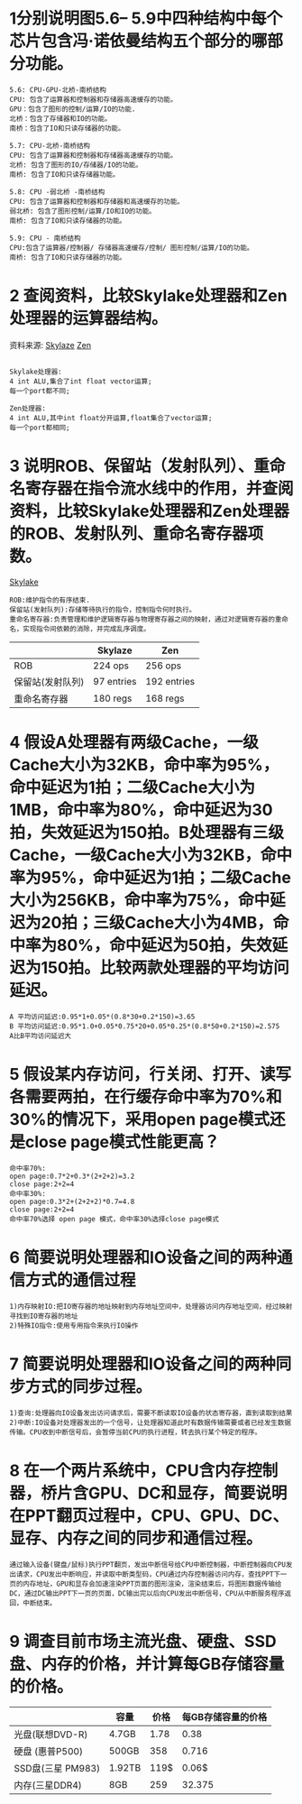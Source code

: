 # 1分别说明图5.6– 5.9中四种结构中每个芯片包含冯·诺依曼结构五个部分的哪部分功能。
```
5.6: CPU-GPU-北桥-南桥结构
CPU: 包含了运算器和控制器和存储器高速缓存的功能。
GPU：包含了图形的控制/运算/IO的功能.
北桥：包含了存储器和IO的功能。
南桥：包含了IO和只读存储器的功能。

5.7: CPU-北桥-南桥结构
CPU: 包含了运算器和控制器和存储器高速缓存的功能。
北桥: 包含了图形的IO/存储器/IO的功能。
南桥: 包含了IO和只读存储器功能。

5.8: CPU -弱北桥 -南桥结构
CPU: 包含了运算器和控制器和存储器和高速缓存的功能。
弱北桥: 包含了图形控制/运算/IO和IO的功能。
南桥: 包含了IO和只读存储器的功能。

5.9: CPU - 南桥结构
CPU:包含了运算器/控制器/ 存储器高速缓存/控制/ 图形控制/运算/IO的功能。
南桥: 包含了IO和只读存储器的功能。
```
# 2 查阅资料，比较Skylake处理器和Zen处理器的运算器结构。

资料来源:
[Skylaze](https://en.wikichip.org/wiki/intel/microarchitectures/skylake_(client))
[Zen](https://en.wikichip.org/wiki/amd/microarchitectures/zen)

```

Skylake处理器:
4 int ALU,集合了int float vector运算;
每一个port都不同;

Zen处理器:
4 int ALU,其中int float分开运算,float集合了vector运算;
每一个port都相同;
```
# 3 说明ROB、保留站（发射队列）、重命名寄存器在指令流水线中的作用，并查阅资料，比较Skylake处理器和Zen处理器的ROB、发射队列、重命名寄存器项数。

[Skylake](https://www.csl.cornell.edu/courses/ece4750/handouts/fa22/ece4750-section-skylake.pdf)

```
ROB:维护指令的有序结束.
保留站(发射队列):存储等待执行的指令，控制指令何时执行。
重命名寄存器:负责管理和维护逻辑寄存器与物理寄存器之间的映射，通过对逻辑寄存器的重命名，实现指令间依赖的消除，并完成乱序调度。

```

|    | Skylaze   | Zen  |
| -------- | -------- | ----- |
| ROB| 224 ops  | 256 ops |
| 保留站(发射队列) | 97 entries | 192 entries   |
|重命名寄存器|   180 regs    |   168 regs    |

# 4  假设A处理器有两级Cache，一级Cache大小为32KB，命中率为95%，命中延迟为1拍；二级Cache大小为1MB，命中率为80%，命中延迟为30拍，失效延迟为150拍。B处理器有三级Cache，一级Cache大小为32KB，命中率为95%，命中延迟为1拍；二级Cache大小为256KB，命中率为75%，命中延迟为20拍；三级Cache大小为4MB，命中率为80%，命中延迟为50拍，失效延迟为150拍。比较两款处理器的平均访问延迟。
```
A 平均访问延迟:0.95*1+0.05*(0.8*30+0.2*150)=3.65
B 平均访问延迟:0.95*1.0+0.05*0.75*20+0.05*0.25*(0.8*50+0.2*150)=2.575
A比B平均访问延迟大
```
# 5 假设某内存访问，行关闭、打开、读写各需要两拍，在行缓存命中率为70%和30%的情况下，采用open page模式还是close page模式性能更高？
```
命中率70%:
open page:0.7*2+0.3*(2+2+2)=3.2
close page:2+2=4
命中率30%:
open page:0.3*2+(2+2+2)*0.7=4.8
close page:2+2=4
命中率70%选择 open page 模式，命中率30%选择close page模式
```
# 6 简要说明处理器和IO设备之间的两种通信方式的通信过程
```
1)内存映射IO:把IO寄存器的地址映射到内存地址空间中，处理器访问内存地址空间，经过映射寻找到IO寄存器的地址
2)特殊IO指令:使用专用指令来执行IO操作
```
# 7 简要说明处理器和IO设备之间的两种同步方式的同步过程。
```
1)查询:处理器向IO设备发出访问请求后，需要不断读取IO设备的状态寄存器，直到读取到结果
2)中断:IO设备对处理器发出的一个信号，让处理器知道此时有数据传输需要或者已经发生数据传输。CPU收到中断信号后，会暂停当前CPU的执行进程，转去执行某个特定的程序。
```
# 8 在一个两片系统中，CPU含内存控制器，桥片含GPU、DC和显存，简要说明在PPT翻页过程中，CPU、GPU、DC、显存、内存之间的同步和通信过程。
```
通过输入设备(键盘/鼠标)执行PPT翻页，发出中断信号给CPU中断控制器，中断控制器向CPU发出请求，CPU发出中断响应，并读取中断类型码，CPU通过内存控制器访问内存，查找PPT下一页的内存地址，GPU和显存会加速渲染PPT页面的图形渲染，渲染结束后，将图形数据传输给DC，通过DC输出PPT下一页的页面，DC输出完以后向CPU发出中断信号，CPU从中断服务程序返回，中断结束。
```
# 9 调查目前市场主流光盘、硬盘、SSD盘、内存的价格，并计算每GB存储容量的价格。


|     | 容量   | 价格 | 每GB存储容量的价格|
| -------- | -------- | ----- |--------|
| 光盘(联想DVD-R) |  4.7GB   | 1.78| 0.38|
| 硬盘 (惠普P500)| 500GB| 358   |0.716
|SSD盘(三星 PM983)|1.92TB|119$ |0.06$ |
|内存(三星DDR4)|8GB|259|32.375|


